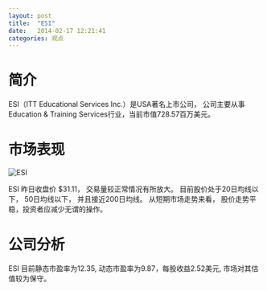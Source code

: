 ```yaml
---
layout: post
title:  "ESI"
date:   2014-02-17 12:21:41
categories: 观点
---
```


# 简介
ESI（ITT Educational Services Inc.）是USA著名上市公司，
公司主要从事Education & Training Services行业，当前市值728.57百万美元。

# 市场表现

![ESI](http://finviz.com/chart.ashx?t=ESI&ty=c&ta=1&p=d&s=l)

ESI 昨日收盘价 $31.11，
交易量较正常情况有所放大。
目前股价处于20日均线以下，
50日均线以下，
并且接近200日均线。
从短期市场走势来看，
股价走势平稳，投资者应减少无谓的操作。

# 公司分析
ESI 目前静态市盈率为12.35, 动态市盈率为9.87，每股收益2.52美元,
市场对其估值较为保守。
